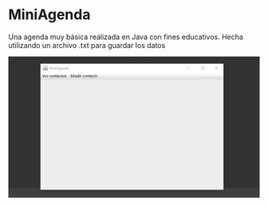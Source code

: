 # MiniAgenda
Una agenda muy básica realizada en Java con fines educativos. Hecha utilizando un archivo .txt para guardar los datos

![MiniAgenda](https://github.com/CaroBima/MiniAgenda/blob/main/src/Igu/miniagenda.gif)
